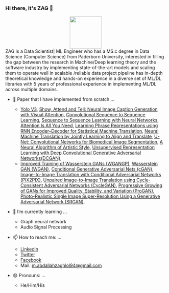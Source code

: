 ### Hi there, it's ZAG 👋
<div id="header" align="center">
  <img src="https://media.giphy.com/media/M9gbBd9nbDrOTu1Mqx/giphy.gif" width="100"/>
</div>
ZAG is a Data Scientist| ML Engineer who has a MS.c degree in Data Science (Computer Science) from Paderborn University, interested in filling the gap between
the research in Machine/Deep learning theory and the software industry by implementing state-of-the-art models and scaling them to operate well in scalable
/reliable data project pipeline has in-depth theoretical knowledge and hands-on
experience in a diverse set of ML/DL libraries with 5 years of professional experience in
implementing ML/DL across multiple domains.

- 🔭 Paper that I have implemented from scratch ...

  * [Yolo V3](https://github.com/zaghlol94/Yolo-V3), [Show, Attend and Tell: Neural Image Caption Generation with Visual Attention](https://github.com/zaghlol94/Image-captioning), 
[Convolutional Sequence to Sequence Learning](https://github.com/zaghlol94/Machine-translation-convolutional-seq2seq), [ Sequence to Sequence Learning with Neural Networks](https://github.com/zaghlol94/Machine-Translation-Seq2Seq), 
[Attention Is All You Need](https://github.com/zaghlol94/Machine-translation-seq2seq-transformers),
[Learning Phrase Representations using RNN Encoder–Decoder for Statistical Machine Translation](https://github.com/zaghlol94/Machine-Translation-seq2seq-phrase-representation),
[ Neural Machine Translation by Jointly Learning to Align and Translate](https://github.com/zaghlol94/Machine-translation-seq2seq-with-attention),
[U-Net: Convolutional Networks for Biomedical Image Segmentation](https://github.com/zaghlol94/semantic-segmentation-pytorch),
[A Neural Algorithm of Artistic Style](https://github.com/zaghlol94/neural-style-transfer-pytorch),
[Unsupervised Representation Learning with Deep Convolutional Generative Adversarial Networks(DCGAN)](https://github.com/zaghlol94/DCGAN-pytorch),
  * [Improved Training of Wasserstein GANs (WGANGP)](https://github.com/zaghlol94/WGANGP-pytorch),
[Wasserstein GAN (WGAN)](https://github.com/zaghlol94/WGAN-pytorch),
[Conditional Generative Adversarial Nets (cGAN)](https://github.com/zaghlol94/conditional-GAN-pytorch),
[Image-to-Image Translation with Conditional Adversarial Networks (PIX2PIX)](https://github.com/zaghlol94/PIX2PIX-pytorch),
[Unpaired Image-to-Image Translation using Cycle-Consistent Adversarial Networks (CycleGAN)](https://github.com/zaghlol94/CycleGAN-pytorch),
[Progressive Growing of GANs for Improved Quality, Stability, and Variation (ProGAN)](https://github.com/zaghlol94/ProGAN),
[Photo-Realistic Single Image Super-Resolution Using a Generative Adversarial Network (SRGAN)](https://github.com/zaghlol94/SRGAN-pytorch).


- 🌱 I’m currently learning ...

    * Graph neural network
    * Audio Signal Processing
- 📫 How to reach me: ...
  * [Linkedin](https://www.linkedin.com/in/mohamed-zaghlol-40115194/)
  * [Twitter](https://twitter.com/zaghlolliiight)
  * [Facebook](https://www.facebook.com/za8lollight/)
  * Mail: m.abdallahzaghlol94@gmail.com

- 😄 Pronouns: ...
  
  * He/Him/His


<!--
**zaghlol94/zaghlol94** is a ✨ _special_ ✨ repository because its `README.md` (this file) appears on your GitHub profile.

Here are some ideas to get you started:

- 
- 🌱 I’m currently learning ...
- 👯 I’m looking to collaborate on ...
- 🤔 I’m looking for help with ...
- 💬 Ask me about ...
- 📫 How to reach me: ...
- 😄 Pronouns: ...
- ⚡ Fun fact: ...
-->
